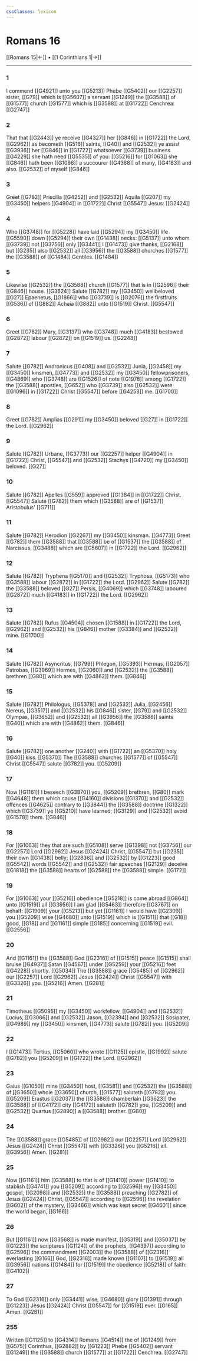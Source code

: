 ```yaml
---
cssClasses: lexicon
---
```

# Romans 16

[[Romans 15|←]] • [[1 Corinthians 1|→]]

---

### 1
I commend [[G4921]] unto you [[G5213]] Phebe [[G5402]] our [[G2257]] sister, [[G79]] which is [[G5607]] a servant [[G1249]] the [[G3588]] of [[G1577]] church [[G1577]] which is [[G3588]] at [[G1722]] Cenchrea: [[G2747]]

### 2
That that [[G2443]] ye receive [[G4327]] her [[G846]] in [[G1722]] the Lord, [[G2962]] as becometh [[G516]] saints, [[G40]] and [[G2532]] ye assist [[G3936]] her [[G846]] in [[G1722]] whatsoever [[G3739]] business [[G4229]] she hath need [[G5535]] of you: [[G5216]] for [[G1063]] she [[G846]] hath been [[G1096]] a succourer [[G4368]] of many, [[G4183]] and also. [[G2532]] of myself [[G846]]

### 3
Greet [[G782]] Priscilla [[G4252]] and [[G2532]] Aquila [[G207]] my [[G3450]] helpers [[G4904]] in [[G1722]] Christ [[G5547]] Jesus: [[G2424]]

### 4
Who [[G3748]] for [[G5228]] have laid [[G5294]] my [[G3450]] life [[G5590]] down [[G5294]] their own [[G1438]] necks: [[G5137]] unto whom [[G3739]] not [[G3756]] only [[G3441]] I [[G1473]] give thanks, [[G2168]] but [[G235]] also [[G2532]] all [[G3956]] the [[G3588]] churches [[G1577]] the [[G3588]] of [[G1484]] Gentiles. [[G1484]]

### 5
Likewise [[G2532]] the [[G3588]] church [[G1577]] that is in [[G2596]] their [[G846]] house. [[G3624]] Salute [[G782]] my [[G3450]] wellbeloved [[G27]] Epaenetus, [[G1866]] who [[G3739]] is [[G2076]] the firstfruits [[G536]] of [[G882]] Achaia [[G882]] unto [[G1519]] Christ. [[G5547]]

### 6
Greet [[G782]] Mary, [[G3137]] who [[G3748]] much [[G4183]] bestowed [[G2872]] labour [[G2872]] on [[G1519]] us. [[G2248]]

### 7
Salute [[G782]] Andronicus [[G408]] and [[G2532]] Junia, [[G2458]] my [[G3450]] kinsmen, [[G4773]] and [[G2532]] my [[G3450]] fellowprisoners, [[G4869]] who [[G3748]] are [[G1526]] of note [[G1978]] among [[G1722]] the [[G3588]] apostles, [[G652]] who [[G3739]] also [[G2532]] were [[G1096]] in [[G1722]] Christ [[G5547]] before [[G4253]] me. [[G1700]]

### 8
Greet [[G782]] Amplias [[G291]] my [[G3450]] beloved [[G27]] in [[G1722]] the Lord. [[G2962]]

### 9
Salute [[G782]] Urbane, [[G3773]] our [[G2257]] helper [[G4904]] in [[G1722]] Christ, [[G5547]] and [[G2532]] Stachys [[G4720]] my [[G3450]] beloved. [[G27]]

### 10
Salute [[G782]] Apelles [[G559]] approved [[G1384]] in [[G1722]] Christ. [[G5547]] Salute [[G782]] them which [[G3588]] are of [[G1537]] Aristobulus' [[G711]]

### 11
Salute [[G782]] Herodion [[G2267]] my [[G3450]] kinsman. [[G4773]] Greet [[G782]] them [[G3588]] that [[G3588]] be of [[G1537]] the [[G3588]] of Narcissus, [[G3488]] which are [[G5607]] in [[G1722]] the Lord. [[G2962]]

### 12
Salute [[G782]] Tryphena [[G5170]] and [[G2532]] Tryphosa, [[G5173]] who [[G3588]] labour [[G2872]] in [[G1722]] the Lord. [[G2962]] Salute [[G782]] the [[G3588]] beloved [[G27]] Persis, [[G4069]] which [[G3748]] laboured [[G2872]] much [[G4183]] in [[G1722]] the Lord. [[G2962]]

### 13
Salute [[G782]] Rufus [[G4504]] chosen [[G1588]] in [[G1722]] the Lord, [[G2962]] and [[G2532]] his [[G846]] mother [[G3384]] and [[G2532]] mine. [[G1700]]

### 14
Salute [[G782]] Asyncritus, [[G799]] Phlegon, [[G5393]] Hermas, [[G2057]] Patrobas, [[G3969]] Hermes, [[G2060]] and [[G2532]] the [[G3588]] brethren [[G80]] which are with [[G4862]] them. [[G846]]

### 15
Salute [[G782]] Philologus, [[G5378]] and [[G2532]] Julia, [[G2456]] Nereus, [[G3517]] and [[G2532]] his [[G846]] sister, [[G79]] and [[G2532]] Olympas, [[G3652]] and [[G2532]] all [[G3956]] the [[G3588]] saints [[G40]] which are with [[G4862]] them. [[G846]]

### 16
Salute [[G782]] one another [[G240]] with [[G1722]] an [[G5370]] holy [[G40]] kiss. [[G5370]] The [[G3588]] churches [[G1577]] of [[G5547]] Christ [[G5547]] salute [[G782]] you. [[G5209]]

### 17
Now [[G1161]] I beseech [[G3870]] you, [[G5209]] brethren, [[G80]] mark [[G4648]] them which cause [[G4160]] divisions [[G1370]] and [[G2532]] offences [[G4625]] contrary to [[G3844]] the [[G3588]] doctrine [[G1322]] which [[G3739]] ye [[G5210]] have learned; [[G3129]] and [[G2532]] avoid [[G1578]] them. [[G846]]

### 18
For [[G1063]] they that are such [[G5108]] serve [[G1398]] not [[G3756]] our [[G2257]] Lord [[G2962]] Jesus [[G2424]] Christ, [[G5547]] but [[G235]] their own [[G1438]] belly; [[G2836]] and [[G2532]] by [[G1223]] good [[G5542]] words [[G5542]] and [[G2532]] fair speeches [[G2129]] deceive [[G1818]] the [[G3588]] hearts of [[G2588]] the [[G3588]] simple. [[G172]]

### 19
For [[G1063]] your [[G5216]] obedience [[G5218]] is come abroad [[G864]] unto [[G1519]] all [[G3956]] I am glad [[G5463]] therefore [[G3767]] on behalf: [[G1909]] your [[G5213]] but yet [[G1161]] I would have [[G2309]] you [[G5209]] wise [[G4680]] unto [[G1519]] which is [[G1511]] that [[G18]] good, [[G18]] and [[G1161]] simple [[G185]] concerning [[G1519]] evil. [[G2556]]

### 20
And [[G1161]] the [[G3588]] God [[G2316]] of [[G1515]] peace [[G1515]] shall bruise [[G4937]] Satan [[G4567]] under [[G5259]] your [[G5216]] feet [[G4228]] shortly. [[G5034]] The [[G3588]] grace [[G5485]] of [[G2962]] our [[G2257]] Lord [[G2962]] Jesus [[G2424]] Christ [[G5547]] with [[G3326]] you. [[G5216]] Amen. [[G281]]

### 21
Timotheus [[G5095]] my [[G3450]] workfellow, [[G4904]] and [[G2532]] Lucius, [[G3066]] and [[G2532]] Jason, [[G2394]] and [[G2532]] Sosipater, [[G4989]] my [[G3450]] kinsmen, [[G4773]] salute [[G782]] you. [[G5209]]

### 22
I [[G1473]] Tertius, [[G5060]] who wrote [[G1125]] epistle, [[G1992]] salute [[G782]] you [[G5209]] in [[G1722]] the Lord. [[G2962]]

### 23
Gaius [[G1050]] mine [[G3450]] host, [[G3581]] and [[G2532]] the [[G3588]] of [[G3650]] whole [[G3650]] church, [[G1577]] saluteth [[G782]] you. [[G5209]] Erastus [[G2037]] the [[G3588]] chamberlain [[G3623]] the [[G3588]] of [[G4172]] city [[G4172]] saluteth [[G782]] you, [[G5209]] and [[G2532]] Quartus [[G2890]]  a [[G3588]] brother. [[G80]]

### 24
The [[G3588]] grace [[G5485]] of [[G2962]] our [[G2257]] Lord [[G2962]] Jesus [[G2424]] Christ [[G5547]] with [[G3326]] you [[G5216]] all. [[G3956]] Amen. [[G281]]

### 25
Now [[G1161]] him [[G3588]] to that is of [[G1410]] power [[G1410]] to stablish [[G4741]] you [[G5209]] according to [[G2596]] my [[G3450]] gospel, [[G2098]] and [[G2532]] the [[G3588]] preaching [[G2782]] of Jesus [[G2424]] Christ, [[G5547]] according to [[G2596]] the revelation [[G602]] of the mystery, [[G3466]] which was kept secret [[G4601]] since the world began, [[G166]]

### 26
But [[G1161]] now [[G3568]] is made manifest, [[G5319]] and [[G5037]] by [[G1223]] the scriptures [[G1124]] of the prophets, [[G4397]] according to [[G2596]] the commandment [[G2003]] the [[G3588]] of [[G2316]] everlasting [[G166]] God, [[G2316]] made known [[G1107]] to [[G1519]] all [[G3956]] nations [[G1484]] for [[G1519]] the obedience [[G5218]] of faith: [[G4102]]

### 27
To God [[G2316]] only [[G3441]] wise, [[G4680]] glory [[G1391]] through [[G1223]] Jesus [[G2424]] Christ [[G5547]] for [[G1519]] ever. [[G165]] Amen. [[G281]]

### 255
Written [[G1125]] to [[G4314]] Romans [[G4514]] the of [[G1249]] from [[G575]] Corinthus, [[G2882]] by [[G1223]] Phebe [[G5402]] servant [[G1249]] the [[G3588]] church [[G1577]] at [[G1722]] Cenchrea. [[G2747]]